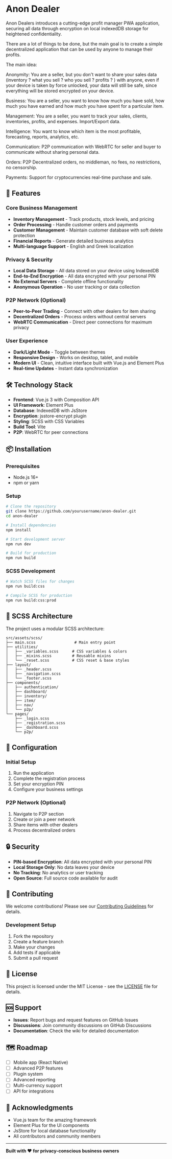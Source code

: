 # Anon Dealer
Anon Dealers introduces a cutting-edge profit manager PWA application,
securing all data through encryption on local indexedDB storage for heightened confidentiality.

There are a lot of things to be done, but the main goal is to create a simple decentralized application
that can be used by anyone to manage their profits.

The main idea:

Anonymity: You are a seller, but you don't want to share your sales data (inventory ? what you sell ? who you sell ? profits ? )
with anyone, even if your device is taken by force unlocked, your data will still be safe,
since everything will be stored encrypted on your device.

Business: You are a seller, you want to know how much you have sold,
how much you have earned and how much you have spent for a particular item.

Management: You are a seller, you want to track your sales, clients, inventories, profits, and expenses. Import/Export data.

Intelligence: You want to know which item is the most profitable, forecasting, reports, analytics, etc.

Communication: P2P communication with WebRTC for seller and buyer to communicate without sharing personal data.

Orders: P2P Decentralized orders, no middleman, no fees, no restrictions, no censorship.

Payments: Support for cryptocurrencies real-time purchase and sale.

## 🚀 Features

### Core Business Management
- **Inventory Management** - Track products, stock levels, and pricing
- **Order Processing** - Handle customer orders and payments
- **Customer Management** - Maintain customer database with soft delete protection
- **Financial Reports** - Generate detailed business analytics
- **Multi-language Support** - English and Greek localization

### Privacy & Security
- **Local Data Storage** - All data stored on your device using IndexedDB
- **End-to-End Encryption** - All data encrypted with your personal PIN
- **No External Servers** - Complete offline functionality
- **Anonymous Operation** - No user tracking or data collection

### P2P Network (Optional)
- **Peer-to-Peer Trading** - Connect with other dealers for item sharing
- **Decentralized Orders** - Process orders without central servers
- **WebRTC Communication** - Direct peer connections for maximum privacy

### User Experience
- **Dark/Light Mode** - Toggle between themes
- **Responsive Design** - Works on desktop, tablet, and mobile
- **Modern UI** - Clean, intuitive interface built with Vue.js and Element Plus
- **Real-time Updates** - Instant data synchronization

## 🛠️ Technology Stack

- **Frontend**: Vue.js 3 with Composition API
- **UI Framework**: Element Plus
- **Database**: IndexedDB with JsStore
- **Encryption**: jsstore-encrypt plugin
- **Styling**: SCSS with CSS Variables
- **Build Tool**: Vite
- **P2P**: WebRTC for peer connections

## 📦 Installation

### Prerequisites
- Node.js 16+ 
- npm or yarn

### Setup
```bash
# Clone the repository
git clone https://github.com/yourusername/anon-dealer.git
cd anon-dealer

# Install dependencies
npm install

# Start development server
npm run dev

# Build for production
npm run build
```

### SCSS Development
```bash
# Watch SCSS files for changes
npm run build:css

# Compile SCSS for production
npm run build:css:prod
```

## 🎨 SCSS Architecture

The project uses a modular SCSS architecture:

```
src/assets/scss/
├── main.scss                 # Main entry point
├── utilities/
│   ├── _variables.scss      # CSS variables & colors
│   ├── _mixins.scss         # Reusable mixins
│   └── _reset.scss          # CSS reset & base styles
├── layout/
│   ├── _header.scss
│   ├── _navigation.scss
│   └── _footer.scss
├── components/
│   ├── authentication/
│   ├── dashboard/
│   ├── inventory/
│   ├── item/
│   ├── nav/
│   └── p2p/
└── pages/
    ├── _login.scss
    ├── _registration.scss
    ├── _dashboard.scss
    └── p2p/
```

## 🔧 Configuration

### Initial Setup
1. Run the application
2. Complete the registration process
3. Set your encryption PIN
4. Configure your business settings

### P2P Network (Optional)
1. Navigate to P2P section
2. Create or join a peer network
3. Share items with other dealers
4. Process decentralized orders

## 🔒 Security

- **PIN-based Encryption**: All data encrypted with your personal PIN
- **Local Storage Only**: No data leaves your device
- **No Tracking**: No analytics or user tracking
- **Open Source**: Full source code available for audit

## 🤝 Contributing

We welcome contributions! Please see our [Contributing Guidelines](CONTRIBUTING.md) for details.

### Development Setup
1. Fork the repository
2. Create a feature branch
3. Make your changes
4. Add tests if applicable
5. Submit a pull request

## 📄 License

This project is licensed under the MIT License - see the [LICENSE](LICENSE) file for details.

## 🆘 Support

- **Issues**: Report bugs and request features on GitHub Issues
- **Discussions**: Join community discussions on GitHub Discussions
- **Documentation**: Check the wiki for detailed documentation

## 🗺️ Roadmap

- [ ] Mobile app (React Native)
- [ ] Advanced P2P features
- [ ] Plugin system
- [ ] Advanced reporting
- [ ] Multi-currency support
- [ ] API for integrations

## 🙏 Acknowledgments

- Vue.js team for the amazing framework
- Element Plus for the UI components
- JsStore for local database functionality
- All contributors and community members

---

**Built with ❤️ for privacy-conscious business owners**
